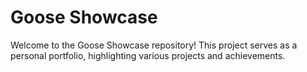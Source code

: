# Goose Showcase
Welcome to the Goose Showcase repository! This project serves as a personal portfolio, highlighting various projects and achievements.
